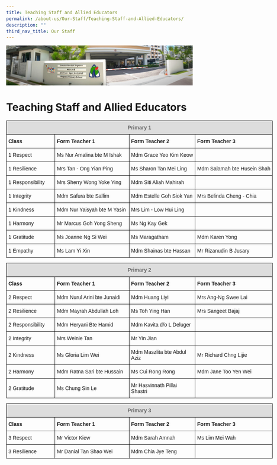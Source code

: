 ```yaml
---
title: Teaching Staff and Allied Educators
permalink: /about-us/Our-Staff/Teaching-Staff-and-Allied-Educators/
description: ""
third_nav_title: Our Staff
---
```

![](/images/About%20Us.jpg)

Teaching Staff and Allied Educators
===================================

<style type="text/css">
.tg  {border-collapse:collapse;border-spacing:0;}
.tg td{border-color:black;border-style:solid;border-width:1px;font-family:Arial, sans-serif;font-size:14px;
  overflow:hidden;padding:10px 5px;word-break:normal;}
.tg th{border-color:black;border-style:solid;border-width:1px;font-family:Arial, sans-serif;font-size:14px;
  font-weight:normal;overflow:hidden;padding:10px 5px;word-break:normal;}
.tg .tg-cly1{text-align:left;vertical-align:middle}
.tg .tg-1wig{font-weight:bold;text-align:left;vertical-align:top}
.tg .tg-a4yv{background-color:#DDD;color:#666;font-weight:bold;text-align:center;vertical-align:top}
</style>
<table class="tg" style="undefined;table-layout: fixed; width: 720px">
<colgroup>
<col style="width: 131px">
<col style="width: 201px">
<col style="width: 179px">
<col style="width: 209px">
</colgroup>
<thead>
  <tr>
    <th class="tg-a4yv" colspan="4">Primary 1<br></th>
  </tr>
</thead>
<tbody>
  <tr>
    <td class="tg-1wig">Class</td>
    <td class="tg-1wig">Form Teacher 1</td>
    <td class="tg-1wig">Form Teacher 2</td>
    <td class="tg-1wig">Form Teacher 3</td>
  </tr>
  <tr>
    <td class="tg-cly1">1 Respect</td>
    <td class="tg-cly1">Ms Nur Amalina bte M Ishak</td>
    <td class="tg-cly1">Mdm Grace Yeo Kim Keow</td>
    <td class="tg-cly1"></td>
  </tr>
  <tr>
    <td class="tg-cly1">1 Resilience</td>
    <td class="tg-cly1">Mrs Tan - Ong Yian Ping</td>
    <td class="tg-cly1">Ms Sharon Tan Mei Ling</td>
    <td class="tg-cly1">Mdm Salamah bte Husein Shah</td>
  </tr>
  <tr>
    <td class="tg-cly1">1 Responsibility</td>
    <td class="tg-cly1">Mrs Sherry Wong Yoke Ying</td>
    <td class="tg-cly1">Mdm Siti Aliah Mahirah</td>
    <td class="tg-cly1"></td>
  </tr>
  <tr>
    <td class="tg-cly1">1 Integrity</td>
    <td class="tg-cly1">Mdm Safura bte Sallim</td>
    <td class="tg-cly1">Mdm Estelle Goh Siok Yan</td>
    <td class="tg-cly1">Mrs Belinda Cheng - Chia</td>
  </tr>
  <tr>
    <td class="tg-cly1">1 Kindness</td>
    <td class="tg-cly1">Mdm Nur Yaisyah bte M Yasin</td>
    <td class="tg-cly1">Mrs Lim - Low Hui Ling</td>
    <td class="tg-cly1"></td>
  </tr>
  <tr>
    <td class="tg-cly1">1 Harmony</td>
    <td class="tg-cly1">Mr Marcus Goh Yong Sheng</td>
    <td class="tg-cly1">Ms Ng Kay Gek</td>
    <td class="tg-cly1"></td>
  </tr>
  <tr>
    <td class="tg-cly1">1 Gratitude</td>
    <td class="tg-cly1">Ms Joanne Ng Si Wei</td>
    <td class="tg-cly1">Ms Maragatham</td>
    <td class="tg-cly1">Mdm Karen Yong</td>
  </tr>
  <tr>
    <td class="tg-cly1">1 Empathy</td>
    <td class="tg-cly1">Ms Lam Yi Xin</td>
    <td class="tg-cly1">Mdm Shainas bte Hassan</td>
    <td class="tg-cly1">Mr Rizanudin B Jusary</td>
  </tr>
</tbody>
</table>


<style type="text/css">
.tg  {border-collapse:collapse;border-spacing:0;}
.tg td{border-color:black;border-style:solid;border-width:1px;font-family:Arial, sans-serif;font-size:14px;
  overflow:hidden;padding:10px 5px;word-break:normal;}
.tg th{border-color:black;border-style:solid;border-width:1px;font-family:Arial, sans-serif;font-size:14px;
  font-weight:normal;overflow:hidden;padding:10px 5px;word-break:normal;}
.tg .tg-cly1{text-align:left;vertical-align:middle}
.tg .tg-1wig{font-weight:bold;text-align:left;vertical-align:top}
.tg .tg-a4yv{background-color:#DDD;color:#666;font-weight:bold;text-align:center;vertical-align:top}
.tg .tg-0lax{text-align:left;vertical-align:top}
</style>
<table class="tg" style="undefined;table-layout: fixed; width: 720px">
<colgroup>
<col style="width: 131px">
<col style="width: 201px">
<col style="width: 179px">
<col style="width: 209px">
</colgroup>
<thead>
  <tr>
    <th class="tg-a4yv" colspan="4">Primary 2<br></th>
  </tr>
</thead>
<tbody>
  <tr>
    <td class="tg-1wig">Class</td>
    <td class="tg-1wig">Form Teacher 1</td>
    <td class="tg-1wig">Form Teacher 2</td>
    <td class="tg-1wig">Form Teacher 3</td>
  </tr>
  <tr>
    <td class="tg-cly1">2 Respect</td>
    <td class="tg-cly1">Mdm Nurul Arini bte Junaidi</td>
    <td class="tg-cly1">Mdm Huang Liyi</td>
    <td class="tg-cly1">Mrs Ang-Ng Swee Lai</td>
  </tr>
  <tr>
    <td class="tg-cly1">2 Resilience</td>
    <td class="tg-cly1">Mdm Mayrah Abdullah Loh</td>
    <td class="tg-cly1">Ms Toh Ying Han</td>
    <td class="tg-cly1">Mrs Sangeet Bajaj</td>
  </tr>
  <tr>
    <td class="tg-cly1">2 Responsibility</td>
    <td class="tg-cly1">Mdm Heryani Bte Hamid</td>
    <td class="tg-cly1">Mdm Kavita d/o L Deluger</td>
    <td class="tg-cly1"></td>
  </tr>
  <tr>
    <td class="tg-cly1">2 Integrity</td>
    <td class="tg-cly1">Mrs Weinie Tan</td>
    <td class="tg-cly1">Mr Yin Jian</td>
    <td class="tg-cly1"></td>
  </tr>
  <tr>
    <td class="tg-cly1">2 Kindness</td>
    <td class="tg-cly1">Ms Gloria Lim Wei</td>
    <td class="tg-cly1">Mdm Maszlita bte Abdul Aziz</td>
    <td class="tg-cly1">Mr Richard Chng Lijie</td>
  </tr>
  <tr>
    <td class="tg-cly1">2 Harmony</td>
    <td class="tg-cly1">Mdm Ratna Sari bte Hussain</td>
    <td class="tg-cly1">Ms Cui Rong Rong</td>
    <td class="tg-cly1">Mdm Jane Too Yen Wei</td>
  </tr>
  <tr>
    <td class="tg-cly1">2 Gratitude</td>
    <td class="tg-cly1">Ms Chung Sin Le</td>
    <td class="tg-cly1">Mr Hasvinnath Pillai Shastri</td>
    <td class="tg-0lax"></td>
  </tr>
</tbody>
</table>



<style type="text/css">
.tg  {border-collapse:collapse;border-spacing:0;}
.tg td{border-color:black;border-style:solid;border-width:1px;font-family:Arial, sans-serif;font-size:14px;
  overflow:hidden;padding:10px 5px;word-break:normal;}
.tg th{border-color:black;border-style:solid;border-width:1px;font-family:Arial, sans-serif;font-size:14px;
  font-weight:normal;overflow:hidden;padding:10px 5px;word-break:normal;}
.tg .tg-cly1{text-align:left;vertical-align:middle}
.tg .tg-1wig{font-weight:bold;text-align:left;vertical-align:top}
.tg .tg-a4yv{background-color:#DDD;color:#666;font-weight:bold;text-align:center;vertical-align:top}
.tg .tg-0lax{text-align:left;vertical-align:top}
</style>
<table class="tg" style="undefined;table-layout: fixed; width: 720px">
<colgroup>
<col style="width: 131px">
<col style="width: 201px">
<col style="width: 179px">
<col style="width: 209px">
</colgroup>
<thead>
  <tr>
    <th class="tg-a4yv" colspan="4">Primary 3<br></th>
  </tr>
</thead>
<tbody>
  <tr>
    <td class="tg-1wig">Class</td>
    <td class="tg-1wig">Form Teacher 1</td>
    <td class="tg-1wig">Form Teacher 2</td>
    <td class="tg-1wig">Form Teacher 3</td>
  </tr>
  <tr>
    <td class="tg-cly1">3 Respect</td>
    <td class="tg-cly1">Mr Victor Kiew</td>
    <td class="tg-cly1">Mdm Sarah Amnah</td>
    <td class="tg-cly1">Ms Lim Mei Wah</td>
  </tr>
  <tr>
    <td class="tg-cly1">3 Resilience</td>
    <td class="tg-cly1">Mr Danial Tan Shao Wei</td>
    <td class="tg-cly1">Mdm Chia Jye Teng</td>
    <td class="tg-0lax"></td>
  </tr>
</tbody>
</table>